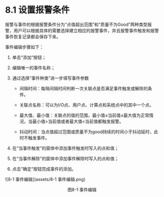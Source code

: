 # 8.1 设置报警条件

报警与事件的根据报警条件分为“点值超出范围”和“质量不为Good”两种类型报警，用户可以根据具体的需要选择建立相应的报警事件，并且报警事件触发和报警事件恢复记录都会保存下来。

事件编辑步骤如下：

1.  单击“添加”按钮； 

2. 编辑唯一的事件名称； 

3. 通过选择“事件种类”进一步填写事件参数 

   - 间隔时间：每隔间隔时间判断一次关联点是否满足事件触发或解除的条件。 

   - 关联点名称：可以为I/O点、用户点、计算点和系统点中的其中一个点。 
   - 最大值、最小值：关联点的值的范围，最小值≤当前值≤最大值为正常情况，当最小值>当前值或者最大值<当前值都触发报警。 
   - 抖动时间：当点值超过范围或质量不为good持续的时间小于抖动延时，此时不触发事件。 

4. 在“当事件触发”的窗体中添加事件触发时写入的点和值； 

5. 在“当事件解除”的窗体中添加事件解除时写入的点和值； 

6. 点击”确定“按钮完成事件的添加。

![8-1 事件编辑](assets/8-1 事件编辑.png)

<center>图8-1 事件编辑</center>

